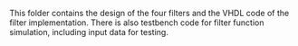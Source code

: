 This folder contains the design of the four filters and the VHDL code of the filter implementation. 
There is also testbench code for filter function simulation, including input data for testing.
